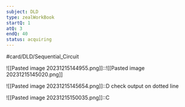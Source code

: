 ```yaml
---
subject: DLD
type: zealWorkBook
startQ: 1
atQ: 3
endQ: 40
status: acquiring
---
```

#card/DLD/Sequential_Circuit 

![[Pasted image 20231215144955.png]]::![[Pasted image 20231215145020.png]]


![[Pasted image 20231215145654.png]]::D check output on dotted line

![[Pasted image 20231215150035.png]]::C

